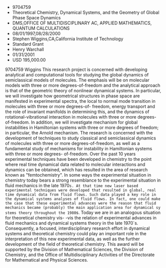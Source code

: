 
* 9704759
* Theoretical Chemistry, Dynamical Systems, and the Geometry of Global Phase Space Dynamics
* DMS,OFFICE OF MULTIDISCIPLINARY AC, APPLIED MATHEMATICS, QUANTUM CALCULATIONS
* 08/01/1997,08/28/2000
* Stephen Wiggins,CA,California Institute of Technology
* Standard Grant
* Henry Warchall
* 01/31/2001
* USD 195,000.00

9704759 Wiggins This research project is concerned with developing analytical
and computational tools for studying the global dynamics of semiclassical models
of molecules. The emphasis will be on molecular models with three or more
degrees-of-freedom and the analytical approach is that of the geometric theory
of nonlinear dynamical systems. In particular, we will investigate how
geometrical structures in phase space are manifested in experimental spectra,
the local to normal mode transition in molecules with three or more degrees-of-
freedom, energy transport and the role of invariant manifolds in determining
this, and the dynamics of rotational-vibrational interaction in molecules with
three or more degrees-of-freedom. In addition, we will investigate mechanism for
global instabilities in Hamiltonian systems with three or more degrees of
freedom; in particular, the Arnold mechanism. The research is concerned with the
development of techniques to study classical and semiclassical dynamics of
molecules with three or more degrees-of-freedom, as well as a fundamental study
of mechanisms for instability in Hamiltonian systems with three or more degrees-
of-freedom. Over the past 10 years experimental techniques have been developed
in chemistry to the point where real time dynamical data related to molecular
interactions and dynamics can be obtained, which has resulted in the area of
research known as "femtochemistry". In some ways the experimental situation in
chemistry today bears a strong resemblance to the experimental situation in
fluid mechanics in the late 1970`s. At that time new laser based experimental
techniques were developed that resulted in global, real time dynamical data from
fluid flows. Such data played a key role in the dynamical systems analyses of
fluid flows. In fact, one could make the case that these experimental advances
were the reason that fluid mechanics became (probably) the main application area
for dynamical sy stems theory throughout the 1980`s. Today we are in an
analogous situation for theoretical chemistry vis- -vis the relation of
experimental advances in fluid mechanics and dynamical systems theory in the
late 1970`s. Consequently, a focused, interdisciplinary research effort in
dynamical systems and theoretical chemistry could play an important role in the
interpretation of this new experimental data, as well as the further development
of the field of theoretical chemistry. This award will be supported by the
Division of Mathematical Sciences, the Division of Chemistry, and the Office of
Multidisciplinary Activities of the Directorate for Mathematical and Physical
Sciences.

